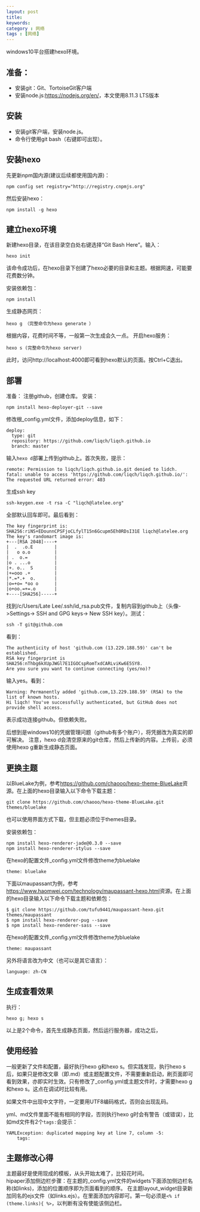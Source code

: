 ```yaml
---
layout: post
title: 
keywords: 
category : 网络
tags : [网络]
---
```


windows10平台搭建hexo环境。

<!-- more -->

## 准备：
* 安装git：Git、TortoiseGit客户端
* 安装node.js:<https://nodejs.org/en/>，本文使用8.11.3 LTS版本

## 安装
* 安装git客户端，安装node.js。
* 命令行使用git bash（右键即可出现）。

## 安装hexo
先更新npm国内源(建议后续都使用国内源)：
```
npm config set registry="http://registry.cnpmjs.org"
```
然后安装hexo：
```
npm install -g hexo
```

## 建立hexo环境
新建hexo目录，在该目录空白处右键选择“Git Bash Here”。输入：
```
hexo init
```
该命令成功后，在hexo目录下创建了hexo必要的目录和主题。根据网速，可能要花费数分钟。

安装依赖包：
```
npm install
```
生成静态网页：
```
hexo g （完整命令为hexo generate ）
```
根据内容，花费时间不等，一般第一次生成会久一点。
开启hexo服务：
```
hexo s (完整命令为hexo server)
```
此时，访问http://localhost:4000即可看到hexo默认的页面。按Ctrl+C退出。

## 部署
准备：
注册github，创建仓库。
安装：
```
npm install hexo-deployer-git --save 
```
修改根_config.yml文件，添加deploy信息，如下：
```
deploy:
  type: git
  repository: https://github.com/liqch/liqch.github.io
  branch: master 
```
输入`hexo d`部署上传到github上。首次失败，提示：
```
remote: Permission to liqch/liqch.github.io.git denied to lidch.
fatal: unable to access 'https://github.com/liqch/liqch.github.io/': The requested URL returned error: 403
```
生成ssh key
```
ssh-keygen.exe -t rsa -C "liqch@latelee.org"
```
全部默认回车即可。最后看到：
```
The key fingerprint is:
SHA256:riNS+EDounnCPSFjoCLfylT15n6Gcupm5Eh0RDsI31E liqch@latelee.org
The key's randomart image is:
+---[RSA 2048]----+
|  .  .o.E        |
|   o o.o         |
| .  o.=          |
|o . ...o         |
|+. o..  S        |
|+=ooo .+         |
|*.=*.+  o.       |
|o=+o= *oo o      |
|o+oo.=+=.o       |
+----[SHA256]-----+
```
找到/c/Users/Late Lee/.ssh/id_rsa.pub文件，复制内容到github上（头像->Settings-> SSH and GPG keys-> New SSH key）。测试：
```
ssh -T git@github.com
```
看到：
```
The authenticity of host 'github.com (13.229.188.59)' can't be established.
RSA key fingerprint is SHA256:nThbg6kXUpJWGl7E1IGOCspRomTxdCARLviKw6E5SY8.
Are you sure you want to continue connecting (yes/no)? 
```
输入yes。看到：
```
Warning: Permanently added 'github.com,13.229.188.59' (RSA) to the list of known hosts.
Hi liqch! You've successfully authenticated, but GitHub does not provide shell access.
```
表示成功连接github。但依赖失败。

后想到是windows10的凭据管理问题（github有多个账户），将凭据改为真实的即可解决。
注意，hexo d会清空原来的git仓库，然后上传新的内容。上传前，必须使用hexo g重新生成静态页面。

## 更换主题
以BlueLake为例，参考<https://github.com/chaooo/hexo-theme-BlueLake>资源。在上面的hexo目录输入以下命令下载主题：
```
git clone https://github.com/chaooo/hexo-theme-BlueLake.git themes/bluelake
```
也可以使用界面方式下载，但主题必须位于themes目录。

安装依赖包：
```
npm install hexo-renderer-jade@0.3.0 --save
npm install hexo-renderer-stylus --save
```
在hexo的配置文件_config.yml文件修改theme为bluelake
```
theme: bluelake
```

下面以maupassant为例，参考<https://www.haomwei.com/technology/maupassant-hexo.html>资源。在上面的hexo目录输入以下命令下载主题和依赖包：
```
$ git clone https://github.com/tufu9441/maupassant-hexo.git themes/maupassant
$ npm install hexo-renderer-pug --save
$ npm install hexo-renderer-sass --save
```

在hexo的配置文件_config.yml文件修改theme为bluelake
```
theme: maupassant
```
另外将语言改为中文（也可以是其它语言）：
```
language: zh-CN
```

## 生成查看效果
执行：
```
hexo g; hexo s
```
以上是2个命令，首先生成静态页面，然后运行服务器，成功之后，


## 使用经验
一般更新了文件和配置，最好执行hexo g和hexo s。但实践发现，执行hexo s后，如果只是修改文章（即.md）或主题配置文件，不需要重新启动，刷页面即可看到效果，亦即实时生效。只有修改了_config.yml或主题文件时，才需要hexo g和hexo s。这点在调试时比较有用。  
    
如果文件中出现中文字符，一定要用UTF8编码格式，否则会出现乱码。

yml、md文件里面不能有相同的字段，否则执行hexo g时会有警告（或错误），比如md文件有2个`tags:`会提示：  
```
YAMLException: duplicated mapping key at line 7, column -5:
    tags:
```

## 主题修改心得
主题最好是使用现成的模板，从头开始太难了，比较花时间。  
hipaper添加侧边栏步骤：在主题的_config.yml文件的widgets下面添加侧边栏名称(如links)，添加的位置顺序即为页面看到的顺序。
在主题layout\_widget目录新加同名的ejs文件（如links.ejs）。在里面添加内容即可。第一句必须是`<% if (theme.links){ %>`，以判断有没有使能该侧边栏。